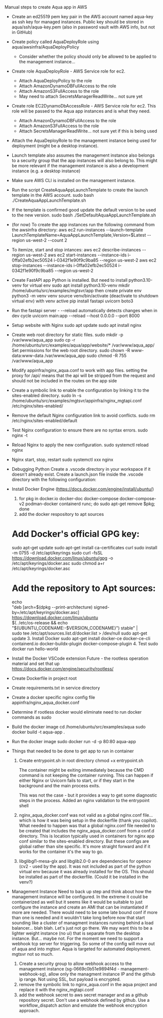 Manual steps to create Aqua app in AWS
- Create an ed25519 pem key pair in the AWS account named aqua-key as ssh key for managed instances. Public key should be stored in aqua/ssh/aqua-key.pem (also in password vault with AWS info, but not in GitHub)
- Create policy called AquaDeployRole using aqua/awsinfra/AquaDeployPolicy 
  - Consider whether the policy should only be allowed to be applied to the management instance...
- Create role AquaDeployRole - AWS Service role for ec2.
  - Attach AquaDeployPolicy to the role
  - Attach AmazonDynamoDBFullAccess to the role
  - Attach AmazonS3FullAccess to the role
  - May need to attach SecretsManagerReadWrite... not sure yet
- Create role EC2DynamoDbAccessRole - AWS Service role for ec2. This role will be passed to the Aqua app instances and is what they need.
  - Attach AmazonDynamoDBFullAccess to the role
  - Attach AmazonS3FullAccess to the role
  - Attach SecretsManagerReadWrite... not sure yet if this is being used
- Attach the AquaDeployRole to the management instance being used for deployment (might be a desktop instance).
- Launch template also assumes the management instance also belongs to a security group that the app instances will also belong to. This might be more relevant if the management instance is also a development instance (e.g. a desktop instance)
- Make sure AWS CLI is installed on the management instance.
- Run the script CreateAquaAppLaunchTemplate to create the launch template in the AWS account.
  sudo bash ./CreateAquaAppLaunchTemplate.sh
- If the template is confirmed good update the default version to be used to the new version.
  sudo bash ./SetDefaultAquaAppLaunchTemplate.sh
- (for now) To create the app instances run the following command from the awsinfra directory:
  aws ec2 run-instances --launch-template LaunchTemplateName=AquaAppLaunchTemplate,Version=$Latest --region us-west-2 --count 2
- To itemize, start and stop intances:
    aws ec2 describe-instances --region us-west-2
    aws ec2 start-instances --instance-ids i-0ffa02efb2ec50524 i-0342f1e90f9c9ba85 --region us-west-2
    aws ec2 stop-instances --instance-ids i-0ffa02efb2ec50524 i-0342f1e90f9c9ba85 --region us-west-2
- Create FastAPI app
  Python is installed. But need to install python3.10-venv for virtual env
    sudo apt install python3.10-venv
    mkdir /home/ubuntu/src/examples/mgtsvr/app
    then create private env
      python3 -m venv venv
      source venv/bin/activate (deactivate to shutdown virtual env)
    with venv active
      pip install fastapi uvicorn boto3
- Run the fastapi server - --reload automatically detects changes when in dev cycle
  uvicorn main:app --reload --host 0.0.0.0 --port 8000
- Setup website with Nginx
  sudo apt update
  sudo apt install nginx
- Create web root directory for static files.
  sudo mkdir -p /var/www/aqua_app
  sudo cp -r /home/ubuntu/src/examples/aqua/app/website/* /var/www/aqua_app/
  Set permissions for the web root directory.
    sudo chown -R www-data:www-data /var/www/aqua_app
    sudo chmod -R 755 /var/www/aqua_app
- Modify appinfra/nginx_aqua.conf to work with app files.
  setting the proxy for /api/ means that the api will be stripped from the request and should not be included in the routes on the app side
- Create a symbolic link to enable the configuration by linking it to the sites-enabled directory.
  sudo ln -s /home/ubuntu/src/examples/mgtsvr/appinfra/nginx_mgtapi.conf /etc/nginx/sites-enabled/
- Remove the default Nginx configuration link to avoid conflicts.
  sudo rm /etc/nginx/sites-enabled/default
- Test Nginx configuration to ensure there are no syntax errors.
  sudo nginx -t
- Reload Nginx to apply the new configuration.
  sudo systemctl reload nginx
- Nginx start, stop, restart
  sudo systemctl xxx nginx
- Debugging Python
  Create a .vscode directory in your workspace if it doesn't already exist.
  Create a launch.json file inside the .vscode directory with the following configuration:
- Install Docker Engine (https://docs.docker.com/engine/install/ubuntu/)
  1. for pkg in docker.io docker-doc docker-compose docker-compose-v2 podman-docker containerd runc; do sudo apt-get remove $pkg; done
  2. add the docker respository to apt sources
    # Add Docker's official GPG key:
    sudo apt-get update
    sudo apt-get install ca-certificates curl
    sudo install -m 0755 -d /etc/apt/keyrings
    sudo curl -fsSL https://download.docker.com/linux/ubuntu/gpg -o /etc/apt/keyrings/docker.asc
    sudo chmod a+r /etc/apt/keyrings/docker.asc

    # Add the repository to Apt sources:
    echo \
      "deb [arch=$(dpkg --print-architecture) signed-by=/etc/apt/keyrings/docker.asc] https://download.docker.com/linux/ubuntu \
      $(. /etc/os-release && echo "${UBUNTU_CODENAME:-$VERSION_CODENAME}") stable" | \
      sudo tee /etc/apt/sources.list.d/docker.list > /dev/null
    sudo apt-get update
  3. Install Docker
    sudo apt-get install docker-ce docker-ce-cli containerd.io docker-buildx-plugin docker-compose-plugin
  4. Test
    sudo docker run hello-world
- Install the Docker VSCode extension
  Future - the rootless operation material and set that up https://docs.docker.com/engine/security/rootless/
- Create Dockerfile in project root
- Create requirements.txt in service directory
- Create a docker specific nginx config file appinfra/nginx_aqua_docker.conf
- Determine if rootless docker would eliminate need to run docker commands as sudo
- Build the docker image
    cd /home/ubuntu/src/examples/aqua
    sudo docker build -t aqua-app .
- Run the docker image
    sudo docker run -d -p 80:80 aqua-app
- Things that needed to be done to get app to run in container
  1. Create entrypoint.sh in root directory
      chmod +x entrypoint.sh

      The container might be exiting immediately because the CMD command is not keeping the container running. This can happen if either Nginx or Uvicorn fails to start, or if they start in the background and the main process exits.

      This was not the case - but it provides a way to get some diagnostic steps in the process. Added an nginx validation to the entrypoint shell
  2. nginx_aqua_docker.conf was not valid as a global nginx.conf file... which is how it was being setup in the dockerfile (thank you copilot). What needed to happen was that a global nginx.conf file needed to be created that includes the nginx_aqua_docker.conf from a conf.d directory. This is location typically used in containers for nginx app conf similar to the sites-enabled directory. But these configs are global rather than site specific. It's more straight forward and if it works for the container it's the way to go.
  3. libglibgl1-mesa-glx and libglib2.0-0 are dependencies for opencv (cv2 - used by the app). It was not included as part of the python virtual env because it was already installed for the OS. This should be installed as part of the dockerfile. (Could it be installed in the venv?)
- Management Instance
  Need to back up step and think about how the management instance will be configured. In the extreme it could be containerized as well but it seems like it would be suitable to just configure the instance and create an AMI that can be instantiated if more are needed. There would need to be some late bound conf if more than one is needed and it wouldn't take long before now that start sounding like a cluster of managment instances running behind a load balancer... blah blah. Let's just not go there. We may want this to be a lighter weight instance (no ui) that is separate from the desktop instance. But... maybe not. For the moment we need to support a webhook tcp server for triggering. So some of the config will move out of aqua and into mgtsvr. Aqua is targeted for automated deployment. mgtsvr not so much.
  1. Create a security group to allow webhook access to the management instance (sg-0669c0b51e9894f4d - management-webhook-sg), allow only the managment instance IP and the github ip range. Not using SSL, but payload is encrypted.
  2. remove the symbolic link to nginx_aqua.conf in the aqua project and replace it with the nginx_mgtapi.conf
  3. add the webhook secret to aws secret manager and as a github repository secret. Don't use a webhook defined by github. Use a workflow_dispatch action and emulate the webhook encryption approach.